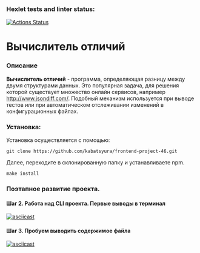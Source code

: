 ### Hexlet tests and linter status:
[![Actions Status](https://github.com/kabatsyura/frontend-project-46/actions/workflows/hexlet-check.yml/badge.svg)](https://github.com/kabatsyura/frontend-project-46/actions)

# Вычислитель отличий

### Описание

**Вычислитель отличий** - программа, определяющая разницу между двумя структурами данных. Это популярная задача, для решения которой существует множество онлайн сервисов, например http://www.jsondiff.com/. Подобный механизм используется при выводе тестов или при автоматическом отслеживании изменений в конфигурационных файлах.

### Установка:  

Установка осуществляется с помощью:

```
git clone https://github.com/kabatsyura/frontend-project-46.git

```
Далее, переходите в склонированную папку и устанавливаете npm.

```
make install

```

### Поэтапное развитие проекта.

#### Шаг 2. Работа над CLI проекта. Первые выводы в терминал

[![asciicast](https://asciinema.org/a/x2mtnG3iX3XE6n293czYqeVcz.svg)](https://asciinema.org/a/x2mtnG3iX3XE6n293czYqeVcz)

#### Шаг 3. Пробуем выводить содержимое файла

[![asciicast](https://asciinema.org/a/BSrDUqIKzanAhvbsbc5TD72JP.svg)](https://asciinema.org/a/BSrDUqIKzanAhvbsbc5TD72JP)